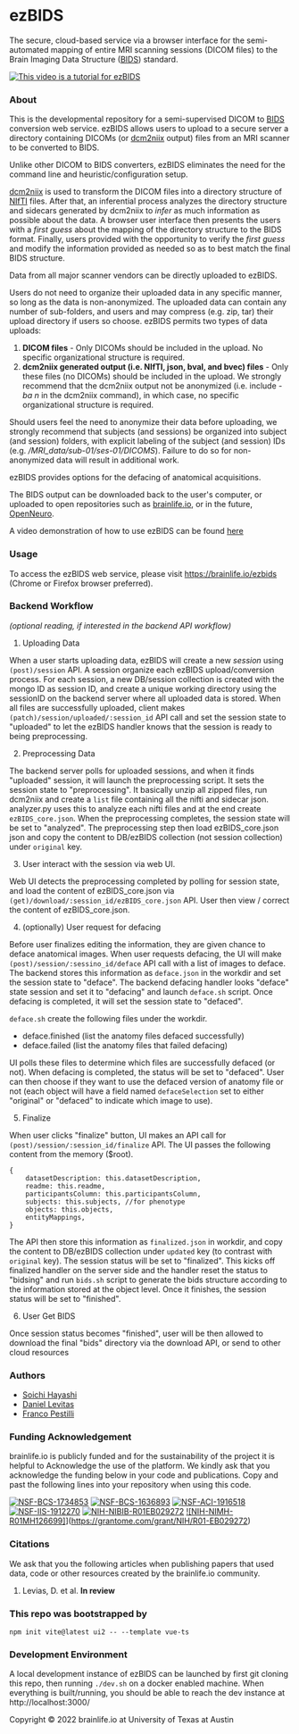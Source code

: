 # ezBIDS

The secure, cloud-based service via a browser interface for the semi-automated mapping of entire MRI scanning sessions (DICOM files) to the Brain Imaging Data Structure ([BIDS](https://bids.neuroimaging.io/)) standard.  

[![This video is a tutorial for ezBIDS](https://img.youtube.com/vi/mY3_bmt_e80/0.jpg)](https://www.youtube.com/watch?v=mY3_bmt_e80&t=0)

### About

This is the developmental repository for a semi-supervised DICOM to [BIDS](https://bids.neuroimaging.io/) conversion web service. ezBIDS allows users to upload to a secure server a directory containing DICOMs (or [dcm2niix](https://github.com/rordenlab/dcm2niix) output) files from an MRI scanner to be converted to BIDS. 

Unlike other DICOM to BIDS converters, ezBIDS eliminates the need for the command line and heuristic/configuration setup.

[dcm2niix](https://github.com/rordenlab/dcm2niix) is used to transform the DICOM files into a directory structure of [NIfTI](https://nifti.nimh.nih.gov/) files. After that, an inferential process analyzes the directory structure and sidecars generated by dcm2niix to *infer* as much information as possible about the data. A browser user interface then presents the users with a *first guess* about the mapping of the directory structure to the BIDS format. Finally, users provided with the opportunity to verify the *first guess* and modify the information provided as needed so as to best match the final BIDS structure. 

Data from all major scanner vendors can be directly uploaded to ezBIDS.

Users do not need to organize their uploaded data in any specific manner, so long as the data is non-anonymized. The uploaded data can contain any number of sub-folders, and users and may compress (e.g. zip, tar) their upload directory if users so choose. ezBIDS permits two types of data uploads:

1. **DICOM files** - Only DICOMs should be included in the upload. No specific organizational structure is required. 
2. **dcm2niix generated output (i.e. NIfTI, json, bval, and bvec) files** - Only these files (no DICOMs) should be included in the upload. We strongly recommend that the dcm2niix output not be anonymized (i.e. include *-ba n* in the dcm2niix command), in which case, no specific organizational structure is required.

Should users feel the need to anonymize their data before uploading, we strongly recommend that subjects (and sessions) be organized into subject (and session) folders, with explicit labeling of the subject (and session) IDs (e.g. */MRI_data/sub-01/ses-01/DICOMS*). Failure to do so for non-anonymized data will result in additional work.

ezBIDS provides options for the defacing of anatomical acquisitions.

The BIDS output can be downloaded back to the user's computer, or uploaded to open repositories such as
[brainlife.io](https://brainlife.io/), or in the future, [OpenNeuro](https://openneuro.org/).

A video demonstration of how to use ezBIDS can be found [here](https://www.youtube.com/watch?v=mY3_bmt_e80)


### Usage
To access the ezBIDS web service, please visit https://brainlife.io/ezbids (Chrome or Firefox browser preferred).

### Backend Workflow
*(optional reading, if interested in the backend API workflow)*

1. Uploading Data

When a user starts uploading data, ezBIDS will create a new *session* using `(post)/session` API. A session organize each ezBIDS upload/conversion process. For each session, a new DB/session collection is created with the mongo ID as session ID, and create a unique working directory using the sessionID on the backend server where all uploaded data is stored. When all files are successfully uploaded, client makes `(patch)/session/uploaded/:session_id` API call and set the session state to "uploaded" to let the ezBIDS handler knows that the session is ready to being preprocessing.

2. Preprocessing Data

The backend server polls for uploaded sessions, and when it finds "uploaded" session, it will launch the preprocessing script. It sets the session state to "preprocessing". It basically unzip all zipped files, run dcm2niix and create a `list` file containing all the nifti and sidecar json. analyzer.py uses this to analyze each nifti files and at the end create `ezBIDS_core.json`. When the preprocessing completes, the session state will be set to "analyzed". The preprocessing step then load ezBIDS_core.json json and copy the content to DB/ezBIDS collection (not session collection) under `original` key.

3. User interact with the session via web UI.

Web UI detects the preprocessing completed by polling for session state, and load the content of ezBIDS_core.json via `(get)/download/:session_id/ezBIDS_core.json` API. User then view / correct the content of ezBIDS_core.json. 

4. (optionally) User request for defacing

Before user finalizes editing the information, they are given chance to deface anatomical images. When user requests defacing, the UI will make `(post)/session/:sessino_id/deface` API call with a list of images to deface.
The backend stores this information as `deface.json` in the workdir and set the session state to "deface". The backend defacing handler looks "deface" state session and set it to "defacing" and launch `deface.sh` script. Once defacing is completed, it will set the session state to "defaced".

`deface.sh` create the following files under the workdir.

* deface.finished (list the anatomy files defaced successfully) 
* deface.failed (list the anatomy files that failed defacing)

UI polls these files to determine which files are successfully defaced (or not). When defacing is completed, the status will be set to "defaced". User can then choose if they want to use the defaced version of anatomy file or not (each object will have a field named `defaceSelection` set to either "original" or "defaced" to indicate which image to use). 

5. Finalize

When user clicks "finalize" button, UI makes an API call for `(post)/session/:session_id/finalize` API. The UI passes the following content from the memory ($root).

```
{
    datasetDescription: this.datasetDescription,
    readme: this.readme,
    participantsColumn: this.participantsColumn,
    subjects: this.subjects, //for phenotype
    objects: this.objects,
    entityMappings,
}
```

The API then store this information as `finalized.json` in workdir, and copy the content to DB/ezBIDS collection under `updated` key (to contrast with `original` key). The session status will be set to "finalized". This kicks off finalized handler on the server side and the handler reset the status to "bidsing" and run `bids.sh` script to generate the bids structure according to the information stored at the object level. Once it finishes, the session status will be set to "finished".

6. User Get BIDS

Once session status becomes "finished", user will be then allowed to download the final "bids" directory via the download API, or send to other cloud resources

### Authors
- [Soichi Hayashi](soichih@gmail.com)
- [Daniel Levitas](dlevitas@iu.edu)
- [Franco Pestilli](pestilli@utexas.edu)

### Funding Acknowledgement
brainlife.io is publicly funded and for the sustainability of the project it is helpful to Acknowledge the use of the platform. We kindly ask that you acknowledge the funding below in your code and publications. Copy and past the following lines into your repository when using this code.

[![NSF-BCS-1734853](https://img.shields.io/badge/NSF_BCS-1734853-blue.svg)](https://nsf.gov/awardsearch/showAward?AWD_ID=1734853)
[![NSF-BCS-1636893](https://img.shields.io/badge/NSF_BCS-1636893-blue.svg)](https://nsf.gov/awardsearch/showAward?AWD_ID=1636893)
[![NSF-ACI-1916518](https://img.shields.io/badge/NSF_ACI-1916518-blue.svg)](https://nsf.gov/awardsearch/showAward?AWD_ID=1916518)
[![NSF-IIS-1912270](https://img.shields.io/badge/NSF_IIS-1912270-blue.svg)](https://nsf.gov/awardsearch/showAward?AWD_ID=1912270)
[![NIH-NIBIB-R01EB029272](https://img.shields.io/badge/NIH_NIBIB-R01EB029272-green.svg)](https://grantome.com/grant/NIH/R01-EB029272-01)
[![NIH-NIMH-R01MH126699]](https://img.shields.io/badge/NIH_NIMH-R01MH126699-green.svg)](https://grantome.com/grant/NIH/R01-EB029272)

### Citations
We ask that you the following articles when publishing papers that used data, code or other resources created by the brainlife.io community.

1. Levias, D. et al. **In review**

### This repo was bootstrapped by

```
npm init vite@latest ui2 -- --template vue-ts
```

### Development Environment

A local development instance of ezBIDS can be launched by first git cloning this repo, then running `./dev.sh` on a docker enabled machine. When everything is built/running, you should be able to reach the dev instance at http://localhost:3000/



Copyright © 2022 brainlife.io at University of Texas at Austin

